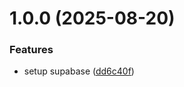 # 1.0.0 (2025-08-20)

### Features

- setup supabase ([dd6c40f](https://github.com/sonalip9/ai-escape-room/commit/dd6c40faa668f8094ffa4136d43c515f38c566b6))
